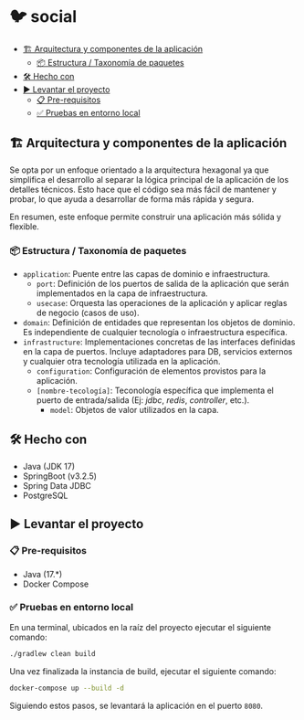 # 🐦 social

- [🏗 Arquitectura y componentes de la aplicación](#-arquitectura-y-componentes-de-la-aplicación)
  - [📦 Estructura / Taxonomía de paquetes](#-estructura--taxonomía-de-paquetes)
- [🛠 Hecho con](#-hecho-con)
- [▶️ Levantar el proyecto](#-levantar-el-proyecto)
  - [📋 Pre-requisitos](#-pre-requisitos)
  - [✅ Pruebas en entorno local](#-pruebas-en-entorno-local)

## 🏗️ Arquitectura y componentes de la aplicación

Se opta por un enfoque orientado a la arquitectura hexagonal ya que simplifica el desarrollo al separar la lógica
principal de la aplicación de los detalles técnicos.
Esto hace que el código sea más fácil de mantener y probar, lo que ayuda a desarrollar de forma más rápida y segura.

En resumen, este enfoque permite construir una aplicación más sólida y flexible.

### 📦 Estructura / Taxonomía de paquetes

- `application`: Puente entre las capas de dominio e infraestructura.
  - `port`: Definición de los puertos de salida de la aplicación que serán implementados en la capa de
    infraestructura.
  - `usecase`: Orquesta las operaciones de la aplicación y aplicar reglas de negocio (casos de uso).
- `domain`: Definición de entidades que representan los objetos de dominio. Es independiente de cualquier tecnología o
  infraestructura específica.
- `infrastructure`: Implementaciones concretas de las interfaces definidas en la capa de puertos. Incluye adaptadores
  para DB, servicios externos y cualquier otra tecnología utilizada en la aplicación.
  - `configuration`: Configuración de elementos provistos para la aplicación.
  - `[nombre-tecología]`: Teconología específica que implementa el puerto de entrada/salida (Ej: _jdbc_, _redis_,
    _controller_, etc.).
    - `model`: Objetos de valor utilizados en la capa.

## 🛠 Hecho con

- Java (JDK 17)
- SpringBoot (v3.2.5)
- Spring Data JDBC
- PostgreSQL

## ▶️ Levantar el proyecto

### 📋 Pre-requisitos

- Java (17.*)
- Docker Compose

### ✅ Pruebas en entorno local

En una terminal, ubicados en la raíz del proyecto ejecutar el siguiente comando:

```bash
./gradlew clean build
```

Una vez finalizada la instancia de build, ejecutar el siguiente comando:

```bash
docker-compose up --build -d
```

Siguiendo estos pasos, se levantará la aplicación en el puerto `8080`.
